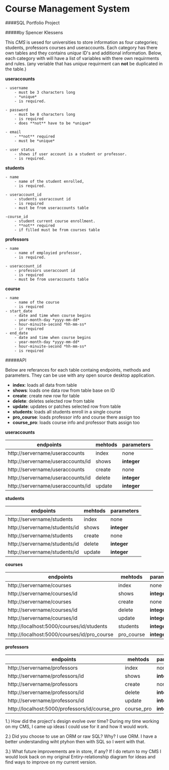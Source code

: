 <h1>Course Management System</h1>

####SQL Portfolio Project 

#####by Spencer Klessens

This *CMS* is uesed for universities to store information 
as four categories; students, professors courses and useraccounts.
Each category has there own tables and they contains *unique* 
ID's and additional information. Below, each category with will
have a list of variables with there own requirments and rules.
(any veriable that has *unique* requirment can **not** be duplicated
in the table.)

**useraccounts**

    - username
        - must be 3 characters long
        - *unique*
        - is required.

    - password
        - must be 8 characters long
        - is required
        - does **not** have to be *unique*

    - email
        - **not** required
        - must be *unique*

    - user status
        - shows if user account is a student or professor.
        - is required.

**students**

    - name
        - name of the student enrolled,
        - is required.

    - useraccount_id
        - students useraccount id 
        - is required
        - must be from useraccounts table

    -course_id
        - student current course enrollment.
        - **not** required
        - if filled must be from courses table

**professors**

    - name
        - name of employied professor,
        - is required.

    - useraccount_id
        - professors useraccount id 
        - is required
        - must be from useraccounts table

**course**

    - name
        - name of the course
        - is required
    - start_date
        - date and time when course begins
        - year-month-day *yyyy-mm-dd*
        - hour-minuite-second *hh-mm-ss*
        - ir required
    - end_date
        - date and time when course begins
        - year-month-day *yyyy-mm-dd*
        - hour-minuite-second *hh-mm-ss*
        - is required

#####API

Below are referances for each table 
containg endpoints, methods and parameters.
They can be use with any open source desktop
application.

- **index**: loads all data from table
- **shows**: loads one data row from table base on ID 
- **create**: create new row for table
- **delete**: deletes selected row from table
- **update**: updates or patches selected row from table
- **students**: loads all students enroll in a single course
- **pro_course**: loads professor info and course there assign too
- **course_pro**: loads course info and professor thats assign too

**useraccounts**

|            endpoints            |  mehtods |  parameters   |
|---------------------------------|----------|---------------|
|http://servername/useraccounts   |   index  |     none      |
|http://servername/useraccounts/id|   shows  |  **integer**  |
|http://servername/useraccounts   |  create  |     none      |
|http://servername/useraccounts/id|  delete  |  **integer**  |
|http://servername/useraccounts/id|  update  |  **integer**  |

**students**

|            endpoints            |  mehtods |  parameters   |
|---------------------------------|----------|---------------|
|http://servername/students       |   index  |     none      |
|http://servername/students/id    |   shows  |  **integer**  |
|http://servername/students       |  create  |     none      |
|http://servername/students/id    |  delete  |  **integer**  |
|http://servername/students/id    |  update  |  **integer**  |

**courses**

|                endpoints                  |  mehtods |  parameters   |
|-------------------------------------------|----------|---------------|
|http://servername/courses                  |   index  |     none      |
|http://servername/courses/id               |   shows  |  **integer**  |
|http://servername/courses                  |  create  |     none      |
|http://servername/courses/id               |  delete  |  **integer**  |
|http://servername/courses/id               |  update  |  **integer**  |
|http://localhost:5000/courses/id/students  | students |  **integer**  |
|http://localhost:5000/courses/id/pro_course|pro_course|  **integer**  |

**professors**

|                   endpoints                  |  mehtods |  parameters   |
|----------------------------------------------|----------|---------------|
|http://servername/professors                  |   index  |     none      |
|http://servername/professors/id               |   shows  |  **integer**  |
|http://servername/professors                  |  create  |     none      |
|http://servername/professors/id               |  delete  |  **integer**  |
|http://servername/professors/id               |  update  |  **integer**  |
|http://localhost:5000/professors/id/course_pro|course_pro|  **integer**  |

1.) How did the project's design evolve over time?
    During my time working on my CMS, I came up ideas I could use for it and how it would work.

2.) Did you choose to use an ORM or raw SQL? Why?
    I use ORM.  I have a better understanding wiht ptyhon then with SQL so I went with that.

3.) What future improvements are in store, if any?
    If I do return to my CMS I would look back on my original Entiry-relationship diagram
    for ideas and find ways to improve on my current version.

